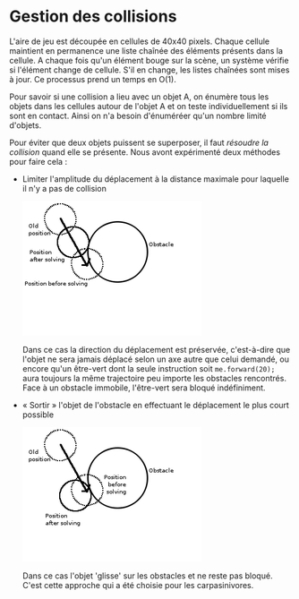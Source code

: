 # Gestion des collisions

L'aire de jeu est découpée en cellules de 40x40 pixels. Chaque cellule
maintient en permanence une liste chaînée des éléments présents dans
la cellule. A chaque fois qu'un élément bouge sur la scène, un système
vérifie si l'élément change de cellule. S'il en change, les listes
chaînées sont mises à jour. Ce processus prend un temps en O(1).

Pour savoir si une collision a lieu avec un objet A, on énumère tous
les objets dans les cellules autour de l'objet A et on teste
individuellement si ils sont en contact.  Ainsi on n'a besoin
d'énuméréer qu'un nombre limité d'objets.

Pour éviter que deux objets puissent se superposer, il faut *résoudre
la collision* quand elle se présente. Nous avont expérimenté deux
méthodes pour faire cela :

- Limiter l'amplitude du déplacement à la distance maximale pour
  laquelle il n'y a pas de collision

    ![](collision1.png)

    Dans ce cas la direction du déplacement est préservée,
    c'est-à-dire que l'objet ne sera jamais déplacé selon un axe autre
    que celui demandé, ou encore qu'un être-vert dont la seule
    instruction soit `me.forward(20);` aura toujours la même
    trajectoire peu importe les obstacles rencontrés. Face à un
    obstacle immobile, l'être-vert sera bloqué indéfiniment.

- « Sortir » l'objet de l'obstacle en effectuant le déplacement le plus
  court possible

    ![](collision2.png)

    Dans ce cas l'objet 'glisse' sur les obstacles et ne reste pas
    bloqué. C'est cette approche qui a été choisie pour les
    carpasinivores.

